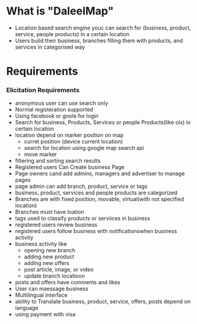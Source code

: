 # What is "DaleelMap"
  - Location based search engine 
    youc can search for (business, product, service, people products) in a certain location
  - Users build their business, branches filling them with  products, and services in categorised way
# Requirements
### Elicitation Requirements

- anonymous user can use search only
- Normal registeration supported
- Using facebook or goole for login
- Search for business, Products, Services or people Products(like olx)  in certain location
- location depend on marker position on map
  * curret position (device current location)
  * search for location using google map search api
  * move marker
- filtering and sorting search results
- Registered users Can Create business Page
- Page owners cand add admins, managers and advertiser to manage pages
- page admin can add branch, product, service or tags
- business, product, services and people products are categorized
- Branches are with fixed position, movable, virtual(with not specified location)
- Branches must have loation
- tags used to classify products or serviices in business
- registered users review business
- registered users follow business with notificationswhen business activity
- business activity like
  * opening new branch
  * adding new product
  * adding new offers
  * post article, image, or video
  * update branch locatioon
- posts and offers have comments and likes
- User can maessage business
- Multilingual interface 
- ability to Translate business, product, service, offers, posts depend on language
- using payment with visa

  
  
